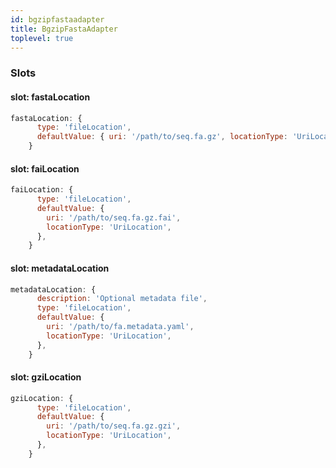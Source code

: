 ```yaml
---
id: bgzipfastaadapter
title: BgzipFastaAdapter
toplevel: true
---
```


### Slots

#### slot: fastaLocation

```js
fastaLocation: {
      type: 'fileLocation',
      defaultValue: { uri: '/path/to/seq.fa.gz', locationType: 'UriLocation' },
    }
```

#### slot: faiLocation

```js
faiLocation: {
      type: 'fileLocation',
      defaultValue: {
        uri: '/path/to/seq.fa.gz.fai',
        locationType: 'UriLocation',
      },
    }
```

#### slot: metadataLocation

```js
metadataLocation: {
      description: 'Optional metadata file',
      type: 'fileLocation',
      defaultValue: {
        uri: '/path/to/fa.metadata.yaml',
        locationType: 'UriLocation',
      },
    }
```

#### slot: gziLocation

```js
gziLocation: {
      type: 'fileLocation',
      defaultValue: {
        uri: '/path/to/seq.fa.gz.gzi',
        locationType: 'UriLocation',
      },
    }
```
